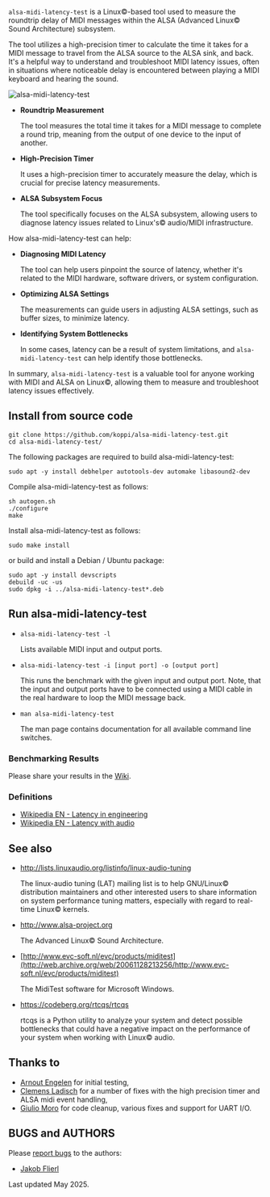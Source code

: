 ``alsa-midi-latency-test`` is a Linux©-based tool used to measure the roundtrip delay of MIDI messages within the ALSA (Advanced Linux© Sound Architecture) subsystem.

The tool utilizes a high-precision timer to calculate the time it takes for a MIDI message to travel from the ALSA source to the ALSA sink, and back. It's a helpful way to understand and troubleshoot MIDI latency issues, often in situations where noticeable delay is encountered between playing a MIDI keyboard and hearing the sound. 

![alsa-midi-latency-test](https://raw.github.com/koppi/alsa-midi-latency-test/master/alsa-midi-latency-test.gif "alsa-midi-latency-test")

* **Roundtrip Measurement**

  The tool measures the total time it takes for a MIDI message to complete a round trip, meaning from the output of one device to the input of another.

* **High-Precision Timer**

  It uses a high-precision timer to accurately measure the delay, which is crucial for precise latency measurements. 

* **ALSA Subsystem Focus**
  
  The tool specifically focuses on the ALSA subsystem, allowing users to diagnose latency issues related to Linux's© audio/MIDI infrastructure.

How alsa-midi-latency-test can help:

* **Diagnosing MIDI Latency**

  The tool can help users pinpoint the source of latency, whether it's related to the MIDI hardware, software drivers, or system configuration. 

* **Optimizing ALSA Settings**

  The measurements can guide users in adjusting ALSA settings, such as buffer sizes, to minimize latency.

* **Identifying System Bottlenecks**

  In some cases, latency can be a result of system limitations, and ``alsa-midi-latency-test`` can help identify those bottlenecks.

In summary, ``alsa-midi-latency-test`` is a valuable tool for anyone working with MIDI and ALSA on Linux©, allowing them to measure and troubleshoot latency issues effectively. 

## Install from source code
```shell
git clone https://github.com/koppi/alsa-midi-latency-test.git
cd alsa-midi-latency-test/
```
The following packages are required to build alsa-midi-latency-test:
```shell
sudo apt -y install debhelper autotools-dev automake libasound2-dev
```
Compile alsa-midi-latency-test as follows:
```shell
sh autogen.sh
./configure
make
```
Install alsa-midi-latency-test as follows:
```shell
sudo make install
```
or build and install a Debian / Ubuntu package:
```shell
sudo apt -y install devscripts
debuild -uc -us
sudo dpkg -i ../alsa-midi-latency-test*.deb
```

## Run alsa-midi-latency-test
 * ``` alsa-midi-latency-test -l ```

   Lists available MIDI input and output ports.

 * ``` alsa-midi-latency-test -i [input port] -o [output port] ```

   This runs the benchmark with the given input and output port. Note, that the
   input and output ports have to be connected using a MIDI cable in the real
   hardware to loop the MIDI message back.

 * ``` man alsa-midi-latency-test ```

   The man page contains documentation for all available command line switches.

### Benchmarking Results

   Please share your results in the [Wiki](../../wiki/).

### Definitions

 * [Wikipedia EN - Latency in engineering](http://tinyurl.com/wikipedia-latency-engineering)
 * [Wikipedia EN - Latency with audio](http://tinyurl.com/wikipedia-latency-audio)

## See also

 * http://lists.linuxaudio.org/listinfo/linux-audio-tuning

   The linux-audio tuning (LAT) mailing list is to help GNU/Linux© distribution
   maintainers  and  other interested users to share information on system
   performance tuning matters, especially with regard to real-time Linux©
   kernels.

 * http://www.alsa-project.org

   The Advanced Linux© Sound Architecture.

 * [http://www.evc-soft.nl/evc/products/miditest](http://web.archive.org/web/20061128213256/http://www.evc-soft.nl/evc/products/miditest)

   The MidiTest software for Microsoft Windows.

 * https://codeberg.org/rtcqs/rtcqs

   rtcqs is a Python utility to analyze your system and detect possible bottlenecks that could have a negative impact on the performance of your system when working with Linux© audio.

## Thanks to

 * [Arnout Engelen](https://github.com/raboof) for initial testing,
 * [Clemens Ladisch](https://github.com/cladisch) for a number of fixes with the high precision timer and ALSA midi event handling,
 * [Giulio Moro](https://github.com/giuliomoro) for code cleanup, various fixes and support for UART I/O.

## BUGS and AUTHORS

Please [report bugs](https://github.com/koppi/alsa-midi-latency-test/issues) to the authors:

 * [Jakob Flierl](https://github.com/koppi)

Last updated May 2025.
